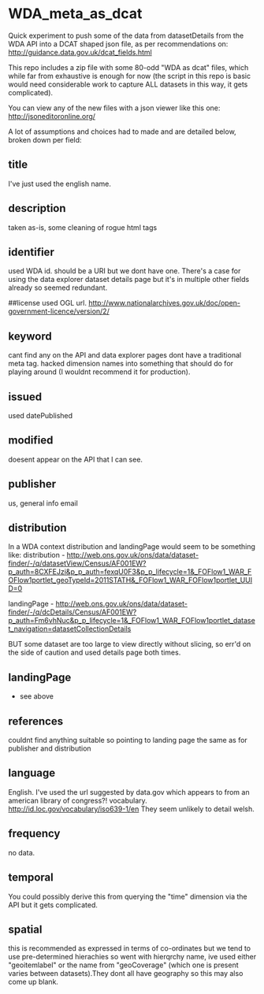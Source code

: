 # WDA_meta_as_dcat

Quick experiment to push some of the data from datasetDetails from the WDA API into a DCAT shaped json file, as per recommendations on:
http://guidance.data.gov.uk/dcat_fields.html

This repo includes a zip file with some 80-odd "WDA as dcat" files, which while far from exhaustive is enough for now (the script in this repo is basic would need considerable work to capture ALL datasets in this way, it gets complicated). 

You can view any of the new files with a json viewer like this one:
http://jsoneditoronline.org/

A lot of assumptions and choices had to made and are detailed below, broken down per field:




## title
I've just used the english name.

## description
taken as-is, some cleaning of rogue html tags

## identifier
used WDA id. should be a URI but we dont have one. There's a case for using the data explorer dataset details page but
it's in multiple other fields already so seemed redundant.

##license
used OGL url. http://www.nationalarchives.gov.uk/doc/open-government-licence/version/2/

## keyword
cant find any on the API and data explorer pages dont have a traditional meta tag.
hacked dimension names into something that should do for playing around (I wouldnt recommend it for production).

## issued
used datePublished

## modified
doesent appear on the API that I can see.

## publisher 
us, general info email

## distribution
In a WDA context distribution and landingPage would seem to be something like:
distribution - http://web.ons.gov.uk/ons/data/dataset-finder/-/q/datasetView/Census/AF001EW?p_auth=8CXFEJzi&p_p_auth=fexqU0F3&p_p_lifecycle=1&_FOFlow1_WAR_FOFlow1portlet_geoTypeId=2011STATH&_FOFlow1_WAR_FOFlow1portlet_UUID=0

landingPage - http://web.ons.gov.uk/ons/data/dataset-finder/-/q/dcDetails/Census/AF001EW?p_auth=Fm6vhNuc&p_p_lifecycle=1&_FOFlow1_WAR_FOFlow1portlet_dataset_navigation=datasetCollectionDetails

BUT some dataset are too large to view directly without slicing, so err'd on the side of caution and used details page both times.

## landingPage
* see above

## references
couldnt find anything suitable so pointing to landing page the same as for publisher and distribution

## language
English. I've used the url suggested by data.gov which appears to from an american library of congress?! vocabulary. 
http://id.loc.gov/vocabulary/iso639-1/en
They seem unlikely to detail welsh.

## frequency
no data.


## temporal
You could possibly derive this from querying the "time" dimension via the API but it gets complicated.

## spatial
this is recommended as expressed in terms of co-ordinates but we tend to use pre-determined hierachies
so went with hierqrchy name, ive used either "geoitemlabel" or the name from "geoCoverage" (which one is present varies between datasets).They dont all have geography so this may also come up blank.


